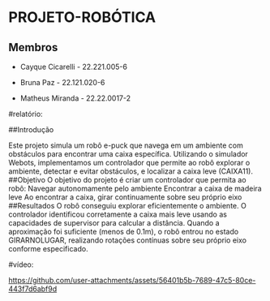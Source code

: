 # PROJETO-ROBÓTICA

## Membros
* Cayque Cicarelli - 22.221.005-6

* Bruna Paz - 22.121.020-6

* Matheus Miranda - 22.22.0017-2


#relatório:

##Introdução

Este projeto simula um robô e-puck que navega em um ambiente com obstáculos para encontrar uma caixa específica. Utilizando o simulador Webots, implementamos um controlador que permite ao robô explorar o ambiente, detectar e evitar obstáculos, e localizar a caixa leve (CAIXA11).
##Objetivo
O objetivo do projeto é criar um controlador que permita ao robô:
 Navegar autonomamente pelo ambiente
 Encontrar a caixa de madeira leve
 Ao encontrar a caixa, girar continuamente sobre seu próprio eixo 
##Resultados
O robô conseguiu explorar eficientemente o ambiente. O controlador identificou corretamente a caixa mais leve usando as capacidades de supervisor para calcular a distância. Quando a aproximação foi suficiente (menos de 0.1m), o robô entrou no estado GIRARNOLUGAR, realizando rotações contínuas sobre seu próprio eixo conforme especificado.



#vídeo:


https://github.com/user-attachments/assets/56401b5b-7689-47c5-80ce-443f7d6abf9d

